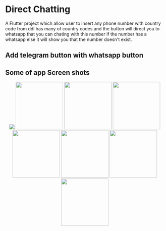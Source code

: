 # Direct Chatting 

A Flutter project which allow user to insert any phone number with country code from ddl has many of country codes and the button will direct you to whatsapp that you can chating with this number if the number has a whatsapp else it will show you that the number doesn't exist.

## Add telegram button with whatsapp button

## Some of app Screen shots

<p align="center">
  <img src="https://github.com/user-attachments/assets/65297328-2737-4835-9f15-1b0b6cd6c5a7"/>
  
  <img src="https://github.com/user-attachments/assets/07bc9d8a-20ae-4c84-912c-69dfaf9fb66f" width="150"/>

  <img src="https://github.com/user-attachments/assets/7daa25e2-c221-424e-bf0c-d0b8ea383917" width="150"/>
  
  <img src="https://github.com/user-attachments/assets/dd8cf5aa-013f-4c90-9548-5c8aaf2d4442" width="150"/>
  
  <img src="https://github.com/user-attachments/assets/7825279a-3909-4551-82ee-499f790688a7" width="150"/>
  
  <img src="https://github.com/user-attachments/assets/f0f41e7c-dc91-48c5-92e7-9a9a4a408037" width="150"/>
  
  <img src="https://github.com/user-attachments/assets/4164551b-8975-4a46-b87c-0ebcecc3de43" width="150"/>
  
  <img src="https://github.com/user-attachments/assets/ed08c880-bf1d-4ff5-97ee-8359b2d977cf" width="150"/>
</p>
